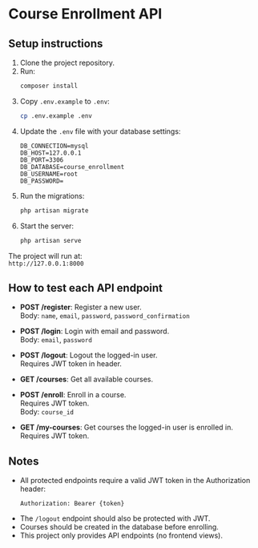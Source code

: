 
# Course Enrollment API

## Setup instructions
1. Clone the project repository.
2. Run:
   ```bash
   composer install
   ```
3. Copy `.env.example` to `.env`:
   ```bash
   cp .env.example .env
   ```
4. Update the `.env` file with your database settings:
   ```
   DB_CONNECTION=mysql
   DB_HOST=127.0.0.1
   DB_PORT=3306
   DB_DATABASE=course_enrollment
   DB_USERNAME=root
   DB_PASSWORD=
   ```
5. Run the migrations:
   ```bash
   php artisan migrate
   ```
6. Start the server:
   ```bash
   php artisan serve
   ```

The project will run at:  
`http://127.0.0.1:8000`

## How to test each API endpoint
- **POST /register**: Register a new user.  
  Body: `name`, `email`, `password`, `password_confirmation`

- **POST /login**: Login with email and password.  
  Body: `email`, `password`

- **POST /logout**: Logout the logged-in user.  
  Requires JWT token in header.

- **GET /courses**: Get all available courses.

- **POST /enroll**: Enroll in a course.  
  Requires JWT token.  
  Body: `course_id`

- **GET /my-courses**: Get courses the logged-in user is enrolled in.  
  Requires JWT token.

## Notes
- All protected endpoints require a valid JWT token in the Authorization header:
  ```
  Authorization: Bearer {token}
  ```
- The `/logout` endpoint should also be protected with JWT.
- Courses should be created in the database before enrolling.
- This project only provides API endpoints (no frontend views).
